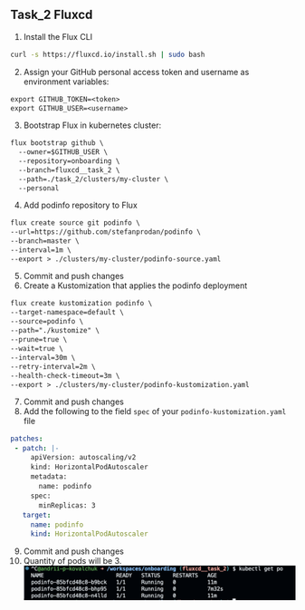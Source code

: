 ## Task_2 Fluxcd 


1. Install the Flux CLI
```bash
curl -s https://fluxcd.io/install.sh | sudo bash
```
2. Assign your GitHub personal access token and username as environment variables:
```shell
export GITHUB_TOKEN=<token>
export GITHUB_USER=<username>
```
3. Bootstrap Flux in kubernetes cluster:
```shell
flux bootstrap github \
  --owner=$GITHUB_USER \
  --repository=onboarding \
  --branch=fluxcd__task_2 \
  --path=./task_2/clusters/my-cluster \
  --personal
  ```
  4.  Add podinfo repository to Flux
  ```shell
  flux create source git podinfo \
  --url=https://github.com/stefanprodan/podinfo \
  --branch=master \
  --interval=1m \
  --export > ./clusters/my-cluster/podinfo-source.yaml
  ```
  5. Commit and push changes
  6. Create a Kustomization that applies the podinfo deployment
  ```shell
  flux create kustomization podinfo \
  --target-namespace=default \
  --source=podinfo \
  --path="./kustomize" \
  --prune=true \
  --wait=true \
  --interval=30m \
  --retry-interval=2m \
  --health-check-timeout=3m \
  --export > ./clusters/my-cluster/podinfo-kustomization.yaml
  ```
   7. Commit and push changes
   8. Add the following to the field `spec` of your `podinfo-kustomization.yaml` file
   ```yaml
   patches:
    - patch: |-
        apiVersion: autoscaling/v2
        kind: HorizontalPodAutoscaler
        metadata:
          name: podinfo
        spec:
          minReplicas: 3             
      target:
        name: podinfo
        kind: HorizontalPodAutoscaler
```
9. Commit and push changes
10. Quantity of pods will be 3.
![alt text](<pic/Screenshot.png>)

